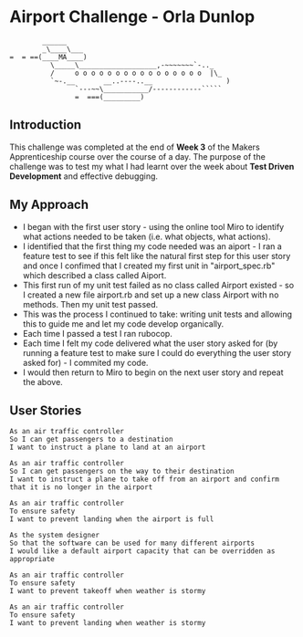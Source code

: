 Airport Challenge - Orla Dunlop
=================

```
        ______
        _\____\___
=  = ==(____MA____)
          \_____\___________________,-~~~~~~~`-.._
          /     o o o o o o o o o o o o o o o o  |\_
          `~-.__       __..----..__                  )
                `---~~\___________/------------`````
                =  ===(_________)

```

Introduction
---------
This challenge was completed at the end of **Week 3** of the Makers Apprenticeship course over the course of a day. The purpose of the challenge was to test my what I had learnt over the week about **Test Driven Development** and effective debugging.

My Approach
-------
* I began with the first user story - using the online tool Miro to identify what actions needed to be taken (i.e. what objects, what actions).
* I identified that the first thing my code needed was an aiport - I ran a feature test to see if this felt like the natural first step for this user story and once I confimed that I created my first unit in "airport_spec.rb" which described a class called Aiport.
* This first run of my unit test failed as no class called Airport existed - so I created a new file airport.rb and set up a new class Airport with no methods. Then my unit test passed.
* This was the process I continued to take: writing unit tests and allowing this to guide me and let my code develop organically.
* Each time I passed a test I ran rubocop.
* Each time I felt my code delivered what the user story asked for (by running a feature test to make sure I could do everything the user story asked for) - I commited my code.
* I would then return to Miro to begin on the next user story and repeat the above.

User Stories
-----

```
As an air traffic controller 
So I can get passengers to a destination 
I want to instruct a plane to land at an airport

As an air traffic controller 
So I can get passengers on the way to their destination 
I want to instruct a plane to take off from an airport and confirm that it is no longer in the airport

As an air traffic controller 
To ensure safety 
I want to prevent landing when the airport is full 

As the system designer
So that the software can be used for many different airports
I would like a default airport capacity that can be overridden as appropriate

As an air traffic controller 
To ensure safety 
I want to prevent takeoff when weather is stormy 

As an air traffic controller 
To ensure safety 
I want to prevent landing when weather is stormy 
```

